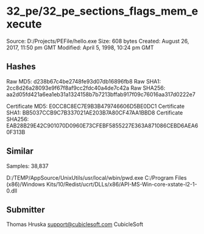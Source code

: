 32_pe/32_pe_sections_flags_mem_execute
======================================

Source:  D:/Projects/PEFile/hello.exe
Size:  608 bytes
Created:  August 26, 2017, 11:50 pm GMT
Modified:  April 5, 1998, 10:24 pm GMT

Hashes
------

Raw MD5:  d238b67c4be2748fe93d07db16896fb8
Raw SHA1:  2cc8d26a28093e9f67f8af9cc2fdc40a4de7c42a
Raw SHA256:  aa2d05fd421a6ea1eb31a1324158b7b7213bffab917f09c76016aa317d0222e7

Certificate MD5:  E0CC8C8EC7E9B3B479746606D5BE0DC1
Certificate SHA1:  BB5037CCB9C7B337021AE203B7A80CF47AA1BBD8
Certificate SHA256:  EAB28B29E42C901070D0960E73CFEBF5855227E363A871086CEBD6AEA60F313B

Similar
-------

Samples:  38,837

D:/TEMP/AppSource/UnixUtils/usr/local/wbin/pwd.exe
C:/Program Files (x86)/Windows Kits/10/Redist/ucrt/DLLs/x86/API-MS-Win-core-xstate-l2-1-0.dll

Submitter
---------

Thomas Hruska
support@cubiclesoft.com
CubicleSoft
